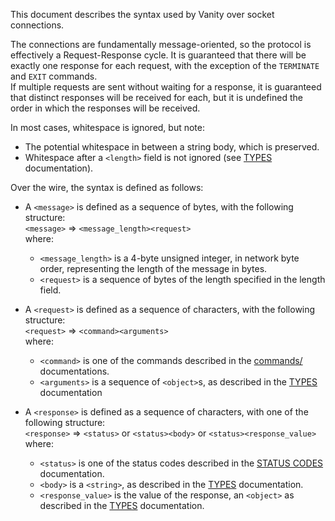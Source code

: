 This document describes the syntax used by Vanity over socket connections.

The connections are fundamentally message-oriented, so the protocol is effectively a Request-Response cycle.
It is guaranteed that there will be exactly one response for each request, with the exception of the `TERMINATE` and `EXIT` commands.  
If multiple requests are sent without waiting for a response, it is guaranteed that distinct responses will be received for each, but it is undefined the order in which the responses will be received.


In most cases, whitespace is ignored, but note:
- The potential whitespace in between a string body, which is preserved.
- Whitespace after a `<length>` field is not ignored (see [TYPES](./TYPES.md) documentation).


Over the wire, the syntax is defined as follows:
- A `<message>` is defined as a sequence of bytes, with the following structure:  
`<message>` => `<message_length><request>  `  
where:  
  - `<message_length>` is a 4-byte unsigned integer, in network byte order, representing the length of the message in bytes.  
  - `<request>` is a sequence of bytes of the length specified in the length field.

- A `<request>` is defined as a sequence of characters, with the following structure:  
`<request>` => `<command><arguments>  `  
where:
    - `<command>` is one of the commands described in the [commands/](./commands/) documentations.
    - `<arguments>` is a sequence of `<object>`s, as described in the [TYPES](./TYPES.md) documentation

- A `<response>` is defined as a sequence of characters, with one of the following structure:  
`<response>` => `<status>` or `<status><body>` or `<status><response_value>`  
where:
    - `<status>` is one of the status codes described in the [STATUS CODES](./STATUS_CODES.md) documentation.
    - `<body>` is a `<string>`, as described in the [TYPES](./TYPES.md) documentation.
    - `<response_value>` is the value of the response, an `<object>` as described in the [TYPES](./TYPES.md) documentation.
